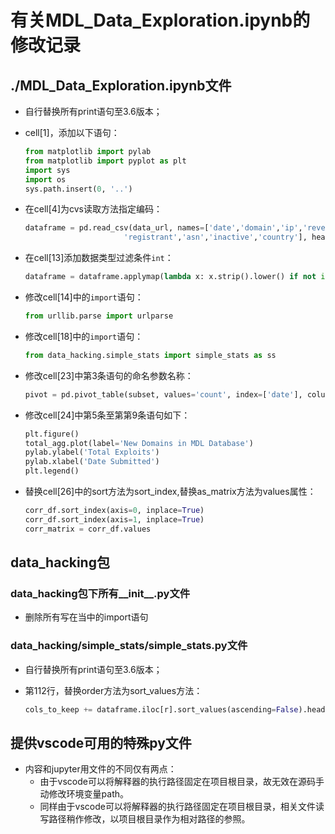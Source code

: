 # 有关MDL_Data_Exploration.ipynb的修改记录

## ./MDL_Data_Exploration.ipynb文件

- 自行替换所有print语句至3.6版本；
- cell[1]，添加以下语句：

  ```python
  from matplotlib import pylab
  from matplotlib import pyplot as plt
  import sys
  import os
  sys.path.insert(0, '..')
  ```

- 在cell[4]为cvs读取方法指定编码：

  ```python
  dataframe = pd.read_csv(data_url, names=['date','domain','ip','reverse','description',
                        'registrant','asn','inactive','country'], header=None, error_bad_lines=False, low_memory=False, encoding='ISO-8859-1')
  ```

- 在cell[13]添加数据类型过滤条件`int`：
  
  ```python
  dataframe = dataframe.applymap(lambda x: x.strip().lower() if not isinstance(x,(np.float64, int)) else x)
  ```

- 修改cell[14]中的`import`语句：

  ```python
  from urllib.parse import urlparse
  ```

- 修改cell[18]中的`import`语句：

  ```python
  from data_hacking.simple_stats import simple_stats as ss
  ```

- 修改cell[23]中第3条语句的命名参数名称：

  ```python
  pivot = pd.pivot_table(subset, values='count', index=['date'], columns=['description'], fill_value=0)
  ```

- 修改cell[24]中第5条至第第9条语句如下：

    ```python
    plt.figure()
    total_agg.plot(label='New Domains in MDL Database')
    pylab.ylabel('Total Exploits')
    pylab.xlabel('Date Submitted')
    plt.legend()
    ```

- 替换cell[26]中的sort方法为sort_index,替换as_matrix方法为values属性：

  ```python
  corr_df.sort_index(axis=0, inplace=True)
  corr_df.sort_index(axis=1, inplace=True)
  corr_matrix = corr_df.values
  ```

## data_hacking包

### data_hacking包下所有__init__.py文件

- 删除所有写在当中的import语句

### data_hacking/simple_stats/simple_stats.py文件

- 自行替换所有print语句至3.6版本；
- 第112行，替换order方法为sort_values方法：

  ```python
  cols_to_keep += dataframe.iloc[r].sort_values(ascending=False).head(matches).index.tolist()[1:]

  ```

## 提供vscode可用的特殊py文件

- 内容和jupyter用文件的不同仅有两点：
  - 由于vscode可以将解释器的执行路径固定在项目根目录，故无效在源码手动修改环境变量path。
  - 同样由于vscode可以将解释器的执行路径固定在项目根目录，相关文件读写路径稍作修改，以项目根目录作为相对路径的参照。
